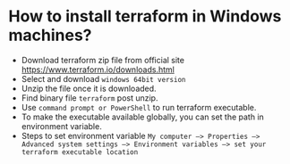 # How to install terraform in Windows machines?
* Download terraform zip file from official site https://www.terraform.io/downloads.html
* Select and download `windows 64bit version`
* Unzip the file once it is downloaded.
* Find binary file `terraform` post unzip.
* Use `command prompt or PowerShell` to run terraform executable.
* To make the executable available globally, you can set the path in environment variable. 
* Steps to set environment variable `My computer –> Properties –> Advanced system settings –> Environment variables –> set your terraform executable location`
